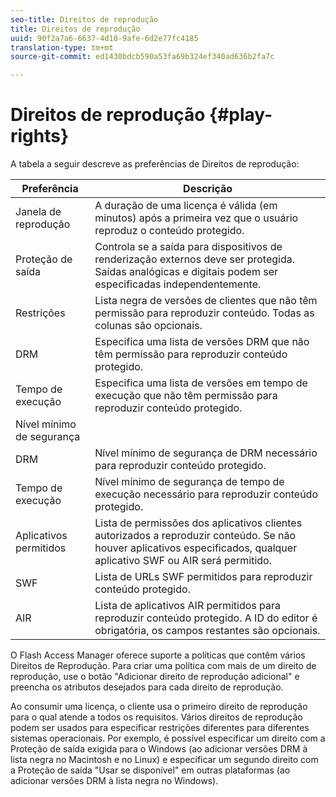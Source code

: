 ```yaml
---
seo-title: Direitos de reprodução
title: Direitos de reprodução
uuid: 90f2a7a6-6637-4d10-9afe-6d2e77fc4185
translation-type: tm+mt
source-git-commit: ed1430bdcb590a53fa69b324ef340ad636b2fa7c

---
```



# Direitos de reprodução {#play-rights}

A tabela a seguir descreve as preferências de Direitos de reprodução:

| Preferência | Descrição |
|--- |--- |
| Janela de reprodução | A duração de uma licença é válida (em minutos) após a primeira vez que o usuário reproduz o conteúdo protegido. |
| Proteção de saída | Controla se a saída para dispositivos de renderização externos deve ser protegida. Saídas analógicas e digitais podem ser especificadas independentemente. |
| Restrições | Lista negra de versões de clientes que não têm permissão para reproduzir conteúdo. Todas as colunas são opcionais. |
| DRM | Especifica uma lista de versões DRM que não têm permissão para reproduzir conteúdo protegido. |
| Tempo de execução | Especifica uma lista de versões em tempo de execução que não têm permissão para reproduzir conteúdo protegido. |
| Nível mínimo de segurança |  |
| DRM | Nível mínimo de segurança de DRM necessário para reproduzir conteúdo protegido. |
| Tempo de execução | Nível mínimo de segurança de tempo de execução necessário para reproduzir conteúdo protegido. |
| Aplicativos permitidos | Lista de permissões dos aplicativos clientes autorizados a reproduzir conteúdo. Se não houver aplicativos especificados, qualquer aplicativo SWF ou AIR será permitido. |
| SWF | Lista de URLs SWF permitidos para reproduzir conteúdo protegido. |
| AIR | Lista de aplicativos AIR permitidos para reproduzir conteúdo protegido. A ID do editor é obrigatória, os campos restantes são opcionais. |

O Flash Access Manager oferece suporte a políticas que contêm vários Direitos de Reprodução. Para criar uma política com mais de um direito de reprodução, use o botão &quot;Adicionar direito de reprodução adicional&quot; e preencha os atributos desejados para cada direito de reprodução.

Ao consumir uma licença, o cliente usa o primeiro direito de reprodução para o qual atende a todos os requisitos. Vários direitos de reprodução podem ser usados para especificar restrições diferentes para diferentes sistemas operacionais. Por exemplo, é possível especificar um direito com a Proteção de saída exigida para o Windows (ao adicionar versões DRM à lista negra no Macintosh e no Linux) e especificar um segundo direito com a Proteção de saída &quot;Usar se disponível&quot; em outras plataformas (ao adicionar versões DRM à lista negra no Windows).
